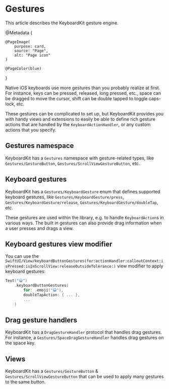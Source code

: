 # Gestures

This article describes the KeyboardKit gesture engine.

@Metadata {
    
    @PageImage(
        purpose: card,
        source: "Page",
        alt: "Page icon"
    )
    
    @PageColor(blue)
}

Native iOS keyboards use more gestures than you probably realize at first. For instance, keys can be pressed, released, long pressed, etc., space can be dragged to move the cursor, shift can be double tapped to toggle caps-lock, etc.

These gestures can be complicated to set up, but KeyboardKit provides you with handy views and extensions to easily be able to define rich gesture actions that are handled by the ``KeyboardActionHandler``, or any custom actions that you specify.



## Gestures namespace

KeyboardKit has a ``Gestures`` namespace with gesture-related types, like ``Gestures/GestureButton``, ``Gestures/ScrollViewGestureButton``, etc.



## Keyboard gestures

KeyboardKit has a ``Gestures/KeyboardGesture`` enum that defines supported keyboard gestures, like ``Gestures/KeyboardGesture/press``, ``Gestures/KeyboardGesture/release``, ``Gestures/KeyboardGesture/doubleTap``, etc.

These gestures are used within the library, e.g. to handle ``KeyboardAction``s in various ways. The built in gestures can also provide drag information when a user presses and drags a view.



## Keyboard gestures view modifier

You can use the ``SwiftUI/View/keyboardButtonGestures(for:actionHandler:calloutContext:isPressed:isInScrollView:releaseOutsideTolerance:)`` view modifier to apply keyboard gestures:

```swift
Text("😀")
    .keyboardButtonGestures(
        for: .emoji("😀"), 
        doubleTapAction: { ... },
        ...
    )
```



## Drag gesture handlers

KeyboardKit has a ``DragGestureHandler`` protocol that handles drag gestures. For instance, a ``Gestures/SpaceDragGestureHandler`` handles drag gestures on the space key.



## Views

KeyboardKit has a ``Gestures/GestureButton`` & ``Gestures/ScrollViewGestureButton`` that can be used to apply many gestures to the same button.
